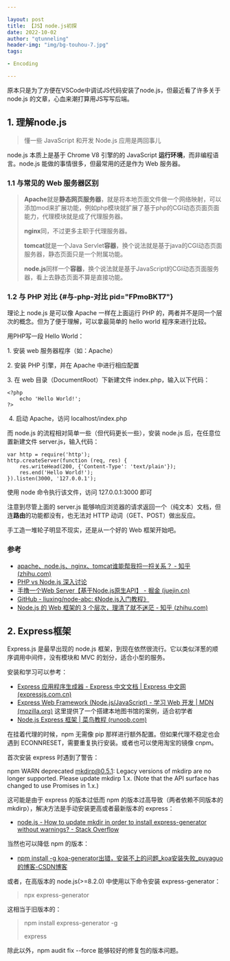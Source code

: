 ```yaml
---

layout: post
title: 【JS】node.js初探
date: 2022-10-02
author: "qtunneling"
header-img: "img/bg-touhou-7.jpg"
tags: 

- Encoding

---
```


原本只是为了方便在VSCode中调试JS代码安装了node.js，但最近看了许多关于
node.js 的文章，心血来潮打算用JS写写后端。

## 1. 理解node.js

> 懂一些 JavaScript 和开发 Node.js 应用是两回事儿

node.js 本质上是基于 Chrome V8 引擎的的 JavaScript
**运行环境**，而非编程语言。node.js 能做的事情很多，但最常用的还是作为
Web 服务器。

### 1.1 与常见的 Web 服务器区别

<div>

> **Apache**就是**静态网页服务器**，就是将本地页面文件做一个网络映射，可以添加mod来扩展功能，例如php模块就扩展了基于php的CGI动态页面页面能力，代理模块就是成了代理服务器。
> 
> **nginx**同，不过更多主职于代理服务器。
> 
> **tomcat**就是一个Java
> Servlet**容器**，换个说法就是基于java的CGI动态页面服务器，静态页面只是一个附属功能。
> 
> **node.js**同样一个**容器**，换个说法就是基于JavaScript的CGI动态页面服务器，看上去静态页面不算是直接功能。

### 1.2 与 PHP 对比 {#与-php-对比 pid="FPmoBKT7"}

理论上 node.js 是可以像 Apache 一样在上面运行 PHP
的，两者并不是同一个层次的概念。但为了便于理解，可以拿最简单的 hello
world 程序来进行比较。

用PHP写一段 Hello World：

1\. 安装 web 服务器程序（如：Apache）

2\. 安装 PHP 引擎，并在 Apache 中进行相应配置

3\. 在 web 目录（DocumentRoot）下新建文件 index.php，输入以下代码：

    <?php
        echo 'Hello World!';
    ?>

 4. 启动 Apache，访问 localhost/index.php

而 node.js 的流程相对简单一些（但代码更长一些），安装 node.js
后，在任意位置新建文件 server.js，输入代码：

    var http = require('http');
    http.createServer(function (req, res) {
        res.writeHead(200, {'Content-Type': 'text/plain'});
        res.end('Hello World!');
    }).listen(3000, '127.0.0.1');

使用 node 命令执行该文件，访问 127.0.0.1:3000 即可

注意到尽管上面的 server.js
能够响应浏览器的请求返回一个（纯文本）文档，但连**路由**的功能都没有，也无法对
HTTP 动词（GET、POST）做出反应。

手工造一堆轮子明显不现实，还是从一个好的 Web 框架开始吧。

### 参考

- [apache、node.js、nginx、tomcat谁能帮我捋一捋关系？ - 知乎
  (zhihu.com)](https://www.zhihu.com/question/57688289)
- [PHP vs Node.js
  深入讨论](https://www.runoob.com/w3cnote/php-vs-node-js.html)
- [手撸一个Web Server【基于Node.js原生API】 - 掘金
  (juejin.cn)](https://juejin.cn/post/6996827368576778247)
- [GitHub - liuxing/node-abc:
  《Node.js入门教程》](https://github.com/liuxing/node-abc)
- [Node.js 的 Web 框架的 3 个层次，理清了就不迷茫 - 知乎
  (zhihu.com)](https://zhuanlan.zhihu.com/p/416742435)

## 2. Express框架

Express.js 是最早出现的 node.js
框架，到现在依然很流行。它以类似洋葱的顺序调用中间件，没有模块和 MVC
的划分，适合小型的服务。

安装和学习可以参考：

- [Express 应用程序生成器 - Express 中文文档 \| Express 中文网
  (expressjs.com.cn)](https://www.expressjs.com.cn/starter/generator.html)
- [Express Web Framework (Node.js/JavaScript) - 学习 Web 开发 \| MDN
  (mozilla.org)](https://developer.mozilla.org/zh-CN/docs/Learn/Server-side/Express_Nodejs) 这里提供了一个搭建本地图书馆的案例，适合初学者
- [Node.js Express 框架 \| 菜鸟教程
  (runoob.com)](https://www.runoob.com/nodejs/nodejs-express-framework.html)

在挂着代理的时候，npm 无需像 pip
那样进行额外配置。但如果代理不稳定也会遇到
ECONNRESET，需要重复执行安装。或者也可以使用淘宝的镜像 cnpm。

首次安装 express 时遇到了警告：

npm WARN deprecated mkdirp@0.5.1: Legacy versions of mkdirp are no
longer supported. Please update mkdirp 1.x. (Note that the API surface
has changed to use Promises in 1.x.)

这可能是由于 express 的版本过低而 npm 的版本过高导致（两者依赖不同版本的
mkdirp），解决方法是手动安装更高或者最新版本的 express：

- [node.js - How to update mkdir in order to install express-generator
  without warnings? - Stack
  Overflow](https://stackoverflow.com/questions/64439465/how-to-update-mkdir-in-order-to-install-express-generator-without-warnings)

当然也可以降低 npm 的版本：

- [npm install -g
  koa-generator出错，安装不上的问题_koa安装失败_puyaguo的博客-CSDN博客](https://blog.csdn.net/puyaguo/article/details/123662856)

或者，在高版本的 node.js(\>=8.2.0) 中使用以下命令安装
express-generator：

> npx express-generator

这相当于旧版本的：

> npm install express-generator -g
> 
> express

除此以外，npm audit fix \--force 能够较好的修复包的版本问题。

</div>
